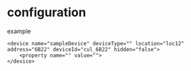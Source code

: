 # configuration

example 

    <device name="sampleDevice" deviceType="" location="loc12" address="6B22" deviceId="cul_6B22" hidden="false">
        <property name="" value="">
    </device>